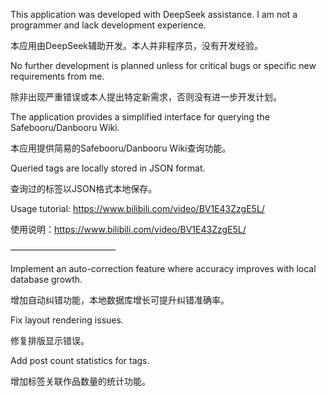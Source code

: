 This application was developed with DeepSeek assistance. I am not a programmer and lack development experience.

本应用由DeepSeek辅助开发。本人并非程序员，没有开发经验。

No further development is planned unless for critical bugs or specific new requirements from me.

除非出现严重错误或本人提出特定新需求，否则没有进一步开发计划。

The application provides a simplified interface for querying the Safebooru/Danbooru Wiki.

本应用提供简易的Safebooru/Danbooru Wiki查询功能。

Queried tags are locally stored in JSON format.

查询过的标签以JSON格式本地保存。

Usage tutorial: https://www.bilibili.com/video/BV1E43ZzgE5L/

使用说明：https://www.bilibili.com/video/BV1E43ZzgE5L/

————————————

Implement an auto-correction feature where accuracy improves with local database growth.

增加自动纠错功能，本地数据库增长可提升纠错准确率。

Fix layout rendering issues.

修复排版显示错误。

Add post count statistics for tags.

增加标签关联作品数量的统计功能。